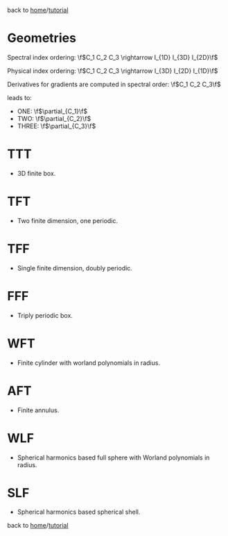 back to [home](/)/[tutorial](/tutorial)

# Geometries

Spectral index ordering: \f$C_1 C_2 C_3 \rightarrow I_{1D} I_{3D} I_{2D}\f$

Physical index ordering: \f$C_1 C_2 C_3 \rightarrow I_{3D} I_{2D} I_{1D}\f$

Derivatives for gradients are computed in spectral order: \f$C_1 C_2 C_3\f$ 

leads to:
   - ONE: \f$\partial_{C_1}\f$
   - TWO: \f$\partial_{C_2}\f$
   - THREE: \f$\partial_{C_3}\f$

# TTT

   - 3D finite box.

# TFT
   - Two finite dimension, one periodic.

# TFF

   - Single finite dimension, doubly periodic.

# FFF

   - Triply periodic box.

# WFT

   - Finite cylinder with worland polynomials in radius.

# AFT

   - Finite annulus.

# WLF

   - Spherical harmonics based full sphere with Worland polynomials in radius.

# SLF

   - Spherical harmonics based spherical shell.


back to [home](/)/[tutorial](/tutorial)
